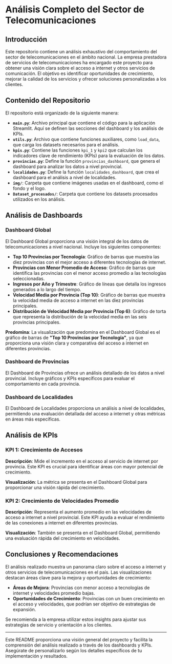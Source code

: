 # Análisis Completo del Sector de Telecomunicaciones

## Introducción

Este repositorio contiene un análisis exhaustivo del comportamiento del sector de telecomunicaciones en el ámbito nacional. La empresa prestadora de servicios de telecomunicaciones ha encargado este proyecto para obtener una visión clara sobre el acceso a internet y otros servicios de comunicación. El objetivo es identificar oportunidades de crecimiento, mejorar la calidad de los servicios y ofrecer soluciones personalizadas a los clientes.

## Contenido del Repositorio

El repositorio está organizado de la siguiente manera:

- **`main.py`**: Archivo principal que contiene el código para la aplicación Streamlit. Aquí se definen las secciones del dashboard y los análisis de KPIs.
- **`utils.py`**: Archivo que contiene funciones auxiliares, como `load_data`, que carga los datasets necesarios para el análisis.
- **`kpis.py`**: Contiene las funciones `kpi_1` y `kpi2` que calculan los indicadores clave de rendimiento (KPIs) para la evaluación de los datos.
- **`provincias.py`**: Define la función `provincias_dashboard`, que genera el dashboard para analizar los datos a nivel provincial.
- **`localidades.py`**: Define la función `localidades_dashboard`, que crea el dashboard para el análisis a nivel de localidades.
- **`img/`**: Carpeta que contiene imágenes usadas en el dashboard, como el fondo y el logo.
- **`Dataset_procesados/`**: Carpeta que contiene los datasets procesados utilizados en los análisis.

## Análisis de Dashboards

### Dashboard Global

El Dashboard Global proporciona una visión integral de los datos de telecomunicaciones a nivel nacional. Incluye los siguientes componentes:

- **Top 10 Provincias por Tecnología**: Gráfico de barras que muestra las diez provincias con el mejor acceso a diferentes tecnologías de internet.
- **Provincias con Menor Promedio de Acceso**: Gráfico de barras que identifica las provincias con el menor acceso promedio a las tecnologías seleccionadas.
- **Ingresos por Año y Trimestre**: Gráfico de líneas que detalla los ingresos generados a lo largo del tiempo.
- **Velocidad Media por Provincia (Top 10)**: Gráfico de barras que muestra la velocidad media de acceso a internet en las diez provincias principales.
- **Distribución de Velocidad Media por Provincia (Top 6)**: Gráfico de torta que representa la distribución de la velocidad media en las seis provincias principales.

**Predomina**: La visualización que predomina en el Dashboard Global es el gráfico de barras de **"Top 10 Provincias por Tecnología"**, ya que proporciona una visión clara y comparativa del acceso a internet en diferentes provincias.

### Dashboard de Provincias

El Dashboard de Provincias ofrece un análisis detallado de los datos a nivel provincial. Incluye gráficos y KPIs específicos para evaluar el comportamiento en cada provincia.

### Dashboard de Localidades

El Dashboard de Localidades proporciona un análisis a nivel de localidades, permitiendo una evaluación detallada del acceso a internet y otras métricas en áreas más específicas.

## Análisis de KPIs

### KPI 1: Crecimiento de Accesos

**Descripción**: Mide el incremento en el acceso al servicio de internet por provincia. Este KPI es crucial para identificar áreas con mayor potencial de crecimiento.

**Visualización**: La métrica se presenta en el Dashboard Global para proporcionar una visión rápida del crecimiento.

### KPI 2: Crecimiento de Velocidades Promedio

**Descripción**: Representa el aumento promedio en las velocidades de acceso a internet a nivel provincial. Este KPI ayuda a evaluar el rendimiento de las conexiones a internet en diferentes provincias.

**Visualización**: También se presenta en el Dashboard Global, permitiendo una evaluación rápida del crecimiento en velocidades.

## Conclusiones y Recomendaciones

El análisis realizado muestra un panorama claro sobre el acceso a internet y otros servicios de telecomunicaciones en el país. Las visualizaciones destacan áreas clave para la mejora y oportunidades de crecimiento:

- **Áreas de Mejora**: Provincias con menor acceso a tecnologías de internet y velocidades promedio bajas.
- **Oportunidades de Crecimiento**: Provincias con un buen crecimiento en el acceso y velocidades, que podrían ser objetivo de estrategias de expansión.

Se recomienda a la empresa utilizar estos insights para ajustar sus estrategias de servicio y orientación a los clientes.

---

Este README proporciona una visión general del proyecto y facilita la comprensión del análisis realizado a través de los dashboards y KPIs. Asegúrate de personalizarlo según los detalles específicos de tu implementación y resultados.

